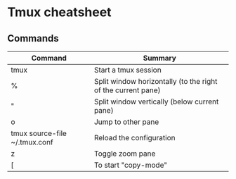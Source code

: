 # Tmux cheatsheet

## Commands

|Command|Summary|
|---|---|
|tmux|Start a tmux session|
|<prefix> %|Split window horizontally (to the right of the current pane)|
|<prefix> "|Split window vertically (below current pane)|
|<prefix> o|Jump to other pane|
|tmux source-file ~/.tmux.conf|Reload the configuration|
|<prefix>z|Toggle zoom pane|
|<prefix> [|To start "copy-mode"|
